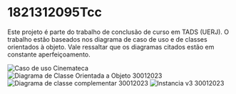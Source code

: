 # 1821312095Tcc
Este projeto é parte do trabalho de conclusão de curso em TADS (UERJ).  O trabalho estão baseados nos diagrama de caso de uso e de classes orientados à objeto. Vale ressaltar que os diagramas citados estão em constante aperfeiçoamento.

![Caso de uso Cinemateca](https://user-images.githubusercontent.com/56489780/214709635-c179509f-15ae-4620-96cc-b48b4da74e54.png)
![Diagrama de Classe Orientada a Objeto 30012023](https://user-images.githubusercontent.com/56489780/215628282-621b5386-7fbb-4e96-9afe-59e259bf6e13.png)
![Diagrama de classe complementar 30012023](https://user-images.githubusercontent.com/56489780/215628303-9364372b-1e9e-4f0c-aea6-31ba4ab7a848.png)
![Instancia v3 30012023](https://user-images.githubusercontent.com/56489780/215628310-9faa5af8-19bf-44c5-9ad3-183508a931d0.png)
